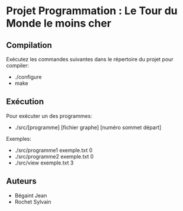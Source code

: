Projet Programmation : Le Tour du Monde le moins cher
=====================================================



Compilation
-----------

Exécutez les commandes suivantes dans le répertoire du projet pour compiler:
* ./configure
* make

	
Exécution
---------
Pour exécuter un des programmes:
* ./src/[programme] [fichier graphe] [numéro sommet départ]

Exemples:
* ./src/programme1 exemple.txt 0
* ./src/programme2 exemple.txt 0
* ./src/view exemple.txt 3


Auteurs
-------
* Bégaint Jean
* Rochet Sylvain
